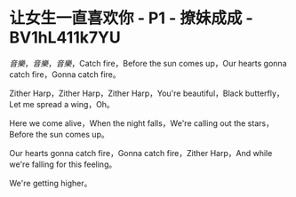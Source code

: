 # 让女生一直喜欢你 - P1 - 撩妹成成 - BV1hL411k7YU

*音樂*，*音樂*，*音樂*，Catch fire，Before the sun comes up，Our hearts gonna catch fire，Gonna catch fire。

Zither Harp，Zither Harp，Zither Harp，You're beautiful，Black butterfly，Let me spread a wing，Oh。

Here we come alive，When the night falls，We're calling out the stars，Before the sun comes up。

Our hearts gonna catch fire，Gonna catch fire，Zither Harp，And while we're falling for this feeling。

We're getting higher。